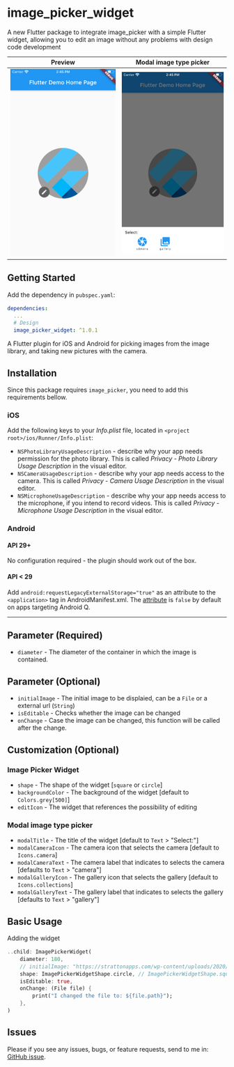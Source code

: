 # image_picker_widget

A new Flutter package to integrate image_picker with a simple Flutter widget, allowing you to edit an image without any problems with design code development

| Preview | Modal image type picker |
|---------|----------|
|![First view](img/first.png "BottomNavyBar") | ![Modal image type picker](img/second.png "Fix") |

## Getting Started

Add the dependency in `pubspec.yaml`:

```yaml
dependencies:
  ...
  # Design
  image_picker_widget: ^1.0.1
```

A Flutter plugin for iOS and Android for picking images from the image library,
and taking new pictures with the camera.

## Installation

Since this package requires `image_picker`, you need to add this requirements bellow.

### iOS

Add the following keys to your _Info.plist_ file, located in `<project root>/ios/Runner/Info.plist`:

* `NSPhotoLibraryUsageDescription` - describe why your app needs permission for the photo library. This is called _Privacy - Photo Library Usage Description_ in the visual editor.
* `NSCameraUsageDescription` - describe why your app needs access to the camera. This is called _Privacy - Camera Usage Description_ in the visual editor.
* `NSMicrophoneUsageDescription` - describe why your app needs access to the microphone, if you intend to record videos. This is called _Privacy - Microphone Usage Description_ in the visual editor.

### Android

#### API 29+
No configuration required - the plugin should work out of the box.

#### API < 29

Add `android:requestLegacyExternalStorage="true"` as an attribute to the `<application>` tag in AndroidManifest.xml. The [attribute](https://developer.android.com/training/data-storage/compatibility) is `false` by default on apps targeting Android Q. 

______________

## Parameter (Required)
-  `diameter` - The diameter of the container in which the image is contained.

## Parameter (Optional)
- `initialImage` - The initial image to be displaied, can be a  `File` or a external url (`String`)
- `isEditable` - Checks whether the image can be changed
- `onChange` - Case the image can be changed, this function will be called after the change.

## Customization (Optional)

### Image Picker Widget
- `shape` - The shape of the widget [`square` or `circle`]
- `backgroundColor` - The background of the widget [default to `Colors.grey[500]`]
- `editIcon` - The widget that references the possibility of editing

### Modal image type picker
- `modalTitle` - The title of the widget [default to `Text` > "Select:"]
- `modalCameraIcon` - The camera icon that selects the camera [default to `Icons.camera`]
- `modalCameraText` - The camera label that indicates to selects the camera [defaults to `Text` > "camera"]
- `modalGalleryIcon` - The gallery icon that selects the gallery [default to `Icons.collections`]
- `modalGalleryText` - The gallery label that indicates to selects the gallery [defaults to `Text` > "gallery"]

## Basic Usage

Adding the widget

```dart
..child: ImagePickerWidget(
    diameter: 180,
    // initialImage: "https://strattonapps.com/wp-content/uploads/2020/02/flutter-logo-5086DD11C5-seeklogo.com_.png",
    shape: ImagePickerWidgetShape.circle, // ImagePickerWidgetShape.square
    isEditable: true,
    onChange: (File file) {
        print("I changed the file to: ${file.path}");
    },
)
```

## Issues

Please if you see any issues, bugs, or feature requests, send to me in: [GitHub issue](https://github.com/JulioCGMC/image_picker_widget/issues).